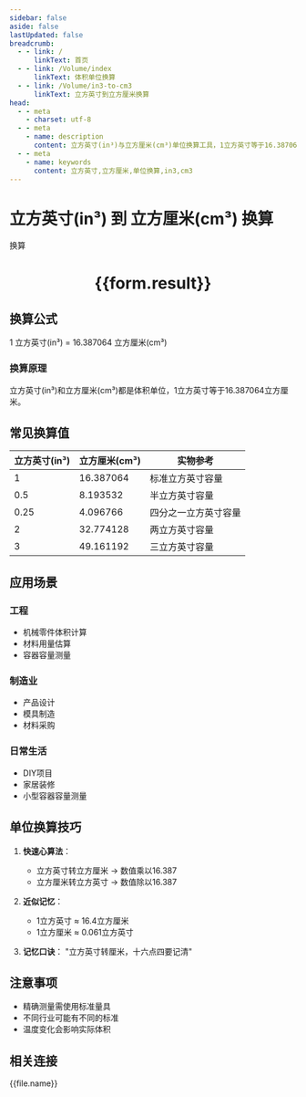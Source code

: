 ```yaml
---
sidebar: false
aside: false
lastUpdated: false
breadcrumb:
  - - link: /
      linkText: 首页
  - - link: /Volume/index
      linkText: 体积单位换算
  - - link: /Volume/in3-to-cm3
      linkText: 立方英寸到立方厘米换算
head:
  - - meta
    - charset: utf-8
  - - meta
    - name: description
      content: 立方英寸(in³)与立方厘米(cm³)单位换算工具，1立方英寸等于16.387064立方厘米。
  - - meta
    - name: keywords
      content: 立方英寸,立方厘米,单位换算,in3,cm3
---
```


# 立方英寸(in³) 到 立方厘米(cm³) 换算

<script setup>
import { onMounted, reactive, inject ,ref  } from 'vue'
import { NButton,NForm ,NFormItem,NInput,NInputNumber,NSelect,NCard,useMessage ,NGrid ,NGi } from 'naive-ui'
import { defineClientComponent } from 'vitepress'
import { Volume } from '../files';

const convert = inject('convert')
const formRef = ref(null);
const rules = {
  number:{
    required: true,
    type: 'number',
    trigger: "blur"
  }
}
const form = reactive({
  number:null,
  result:'',
  title:'立方英寸(in³)到立方厘米(cm³)换算'
})

const convertHandler = (e) => {
  e.preventDefault();
  formRef.value?.validate((errors)=>{
    if (!errors) {
      form.result = `${form.number} in³ = ${convert(form.number).from('in3').to('cm3')} cm³`
    }
  })
}
</script>

<n-form size="large" :model="form" ref='formRef' :rules="rules">
  <n-form-item label="数值" path="number">
    <n-input-number size="large" style="width:100%" :min="0" v-model:value="form.number" placeholder="请输入立方英寸数值" />
  </n-form-item>
  <n-form-item>
    <n-button type="info" style="width:100%" @click="convertHandler">换算</n-button>
  </n-form-item>
</n-form>
<n-card embedded :bordered="false" hoverable>
  <div style="text-align:center">
    <h1>{{form.result}}</h1>
  </div>
</n-card>

## 换算公式
1 立方英寸(in³) = 16.387064 立方厘米(cm³)

### 换算原理
立方英寸(in³)和立方厘米(cm³)都是体积单位，1立方英寸等于16.387064立方厘米。

## 常见换算值
| 立方英寸(in³) | 立方厘米(cm³) | 实物参考                 |
|--------------|--------------|--------------------------|
| 1            | 16.387064    | 标准立方英寸容量          |
| 0.5          | 8.193532     | 半立方英寸容量            |
| 0.25         | 4.096766     | 四分之一立方英寸容量      |
| 2            | 32.774128    | 两立方英寸容量            |
| 3            | 49.161192    | 三立方英寸容量            |

## 应用场景
### 工程
- 机械零件体积计算
- 材料用量估算
- 容器容量测量

### 制造业
- 产品设计
- 模具制造
- 材料采购

### 日常生活
- DIY项目
- 家居装修
- 小型容器容量测量

## 单位换算技巧
1. **快速心算法**：
   - 立方英寸转立方厘米 → 数值乘以16.387
   - 立方厘米转立方英寸 → 数值除以16.387

2. **近似记忆**：
   - 1立方英寸 ≈ 16.4立方厘米
   - 1立方厘米 ≈ 0.061立方英寸

3. **记忆口诀**：
   "立方英寸转厘米，十六点四要记清"

## 注意事项
- 精确测量需使用标准量具
- 不同行业可能有不同的标准
- 温度变化会影响实际体积

## 相关连接
<n-grid x-gap="12" :cols="2">
  <n-gi v-for="(file, index) in Volume" :key="index">
    <n-button
      text
      tag="a"
      :href="file.path"
      type="info"
    >
      {{file.name}}
    </n-button>
  </n-gi>
</n-grid>